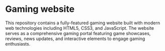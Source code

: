 # Gaming website
This repository contains a fully-featured gaming website built with modern web technologies including HTML5, CSS3, and JavaScript. The website serves as a comprehensive gaming portal featuring game showcases, reviews, news updates, and interactive elements to engage gaming enthusiasts.
